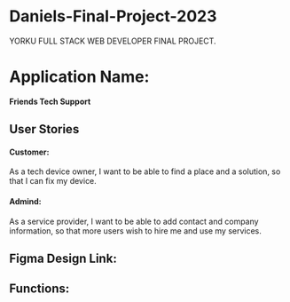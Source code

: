# Daniels-Final-Project-2023
YORKU FULL STACK WEB DEVELOPER FINAL PROJECT.

# Application Name:
**Friends Tech Support**

## User Stories
#### Customer:
As a tech device owner, I want to be able to find a place and a solution, so that I can fix my device. 
#### Admind: 
As a service provider, I want to be able to add contact and company information, so that more users wish to hire me and use my services.

## Figma Design Link:


## Functions:
